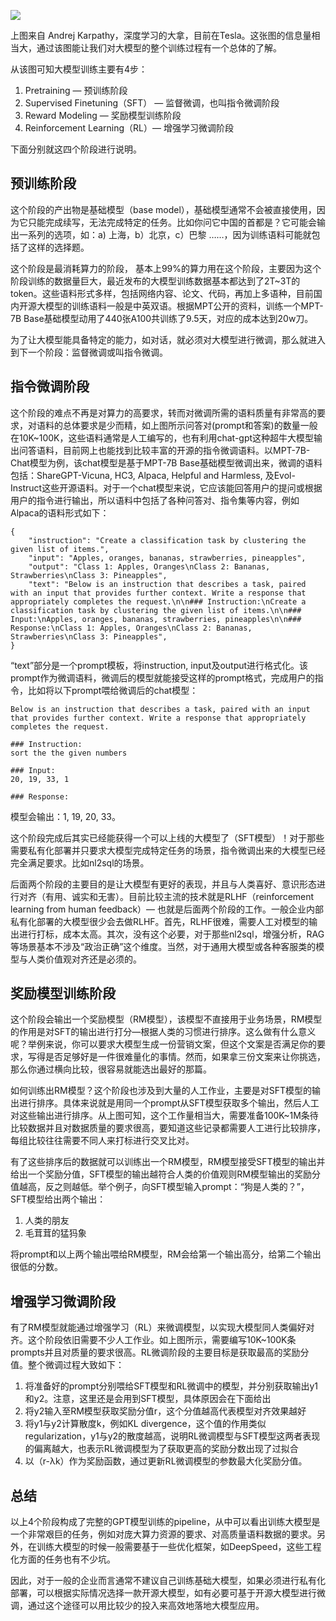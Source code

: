 ![](https://mmbiz.qpic.cn/sz_mmbiz_png/mZhEy8eG16PbDIuAzXicS1xw9UVrpYItaGicQlTCOxibwe4dJh2xFWBVnD48icbbRhW3SCXWc87y4j2F7AvEu9vRrA/640?wx_fmt=png&from=appmsg)

上图来自 Andrej Karpathy，深度学习的大拿，目前在Tesla。这张图的信息量相当大，通过该图能让我们对大模型的整个训练过程有一个总体的了解。

从该图可知大模型训练主要有4步：

1.  Pretraining — 预训练阶段 
2.  Supervised Finetuning（SFT） — 监督微调，也叫指令微调阶段 
3.  Reward Modeling — 奖励模型训练阶段 
4.  Reinforcement Learning（RL）— 增强学习微调阶段 



下面分别就这四个阶段进行说明。

## 预训练阶段
这个阶段的产出物是基础模型（base model），基础模型通常不会被直接使用，因为它只能完成续写，无法完成特定的任务。比如你问它中国的首都是？它可能会输出一系列的选项，如：a) 上海，b）北京，c）巴黎 ……，因为训练语料可能就包括了这样的选择题。



这个阶段是最消耗算力的阶段， 基本上99%的算力用在这个阶段，主要因为这个阶段训练的数据量巨大，最近发布的大模型训练数据基本都达到了2T~3T的token。这些语料形式多样，包括网络内容、论文、代码，再加上多语种，目前国内开源大模型的训练语料一般是中英双语。根据MPT公开的资料，训练一个MPT-7B Base基础模型动用了440张A100共训练了9.5天，对应的成本达到20w刀。



为了让大模型能具备特定的能力，如对话，就必须对大模型进行微调，那么就进入到下一个阶段：监督微调或叫指令微调。

## 指令微调阶段
这个阶段的难点不再是对算力的高要求，转而对微调所需的语料质量有非常高的要求，对语料的总体要求是少而精，如上图所示问答对(prompt和答案)的数量一般在10K~100K，这些语料通常是人工编写的，也有利用chat-gpt这种超牛大模型输出问答语料，目前网上也能找到比较丰富的开源的指令微调语料。以MPT-7B-Chat模型为例，该chat模型是基于MPT-7B Base基础模型微调出来，微调的语料包括：ShareGPT-Vicuna, HC3, Alpaca, Helpful and Harmless, 及Evol-Instruct这些开源语料。对于一个chat模型来说，它应该能回答用户的提问或根据用户的指令进行输出，所以语料中包括了各种问答对、指令集等内容，例如Alpaca的语料形式如下：



```plain
{
    "instruction": "Create a classification task by clustering the given list of items.",
    "input": "Apples, oranges, bananas, strawberries, pineapples",
    "output": "Class 1: Apples, Oranges\nClass 2: Bananas, Strawberries\nClass 3: Pineapples",
    "text": "Below is an instruction that describes a task, paired with an input that provides further context. Write a response that appropriately completes the request.\n\n### Instruction:\nCreate a classification task by clustering the given list of items.\n\n### Input:\nApples, oranges, bananas, strawberries, pineapples\n\n### Response:\nClass 1: Apples, Oranges\nClass 2: Bananas, Strawberries\nClass 3: Pineapples",
}
```



“text”部分是一个prompt模板，将instruction, input及output进行格式化。该prompt作为微调语料，微调后的模型就能接受这样的prompt格式，完成用户的指令，比如将以下prompt喂给微调后的chat模型：



```plain
Below is an instruction that describes a task, paired with an input that provides further context. Write a response that appropriately completes the request.

### Instruction:
sort the the given numbers

### Input:
20, 19, 33, 1

### Response:
```



模型会输出：1, 19, 20, 33。



这个阶段完成后其实已经能获得一个可以上线的大模型了（SFT模型）！对于那些需要私有化部署并只要求大模型完成特定任务的场景，指令微调出来的大模型已经完全满足要求。比如nl2sql的场景。



后面两个阶段的主要目的是让大模型有更好的表现，并且与人类喜好、意识形态进行对齐（有用、诚实和无害）。目前比较主流的技术就是RLHF（reinforcement learning from human feedback）— 也就是后面两个阶段的工作。一般企业内部私有化部署的大模型很少会去做RLHF。首先，RLHF很难，需要人工对模型的输出进行打标，成本太高。其次，没有这个必要，对于那些nl2sql，增强分析，RAG等场景基本不涉及“政治正确”这个维度。当然，对于通用大模型或各种客服类的模型与人类价值观对齐还是必须的。

## 奖励模型训练阶段
这个阶段会输出一个奖励模型（RM模型），该模型不直接用于业务场景，RM模型的作用是对SFT的输出进行打分—根据人类的习惯进行排序。这么做有什么意义呢？举例来说，你可以要求大模型生成一份营销文案，但这个文案是否满足你的要求，写得是否足够好是一件很难量化的事情。然而，如果拿三份文案来让你挑选，那么你通过横向比较，很容易就能选出最好的那篇。



如何训练出RM模型？这个阶段也涉及到大量的人工作业，主要是对SFT模型的输出进行排序。具体来说就是用同一个prompt从SFT模型获取多个输出，然后人工对这些输出进行排序。从上图可知，这个工作量相当大，需要准备100K~1M条待比较数据并且对数据质量的要求很高，要知道这些记录都需要人工进行比较排序，每组比较往往需要不同人来打标进行交叉比对。



有了这些排序后的数据就可以训练出一个RM模型，RM模型接受SFT模型的输出并给出一个奖励分值，SFT模型的输出越符合人类的价值观则RM模型输出的奖励分值越高，反之则越低。举个例子，向SFT模型输入prompt：“狗是人类的？”，SFT模型给出两个输出：



1.  人类的朋友 
2.  毛茸茸的猛犸象 



将prompt和以上两个输出喂给RM模型，RM会给第一个输出高分，给第二个输出很低的分数。

## 增强学习微调阶段
有了RM模型就能通过增强学习（RL）来微调模型，以实现大模型同人类偏好对齐。这个阶段依旧需要不少人工作业。如上图所示，需要编写10K~100K条prompts并且对质量的要求很高。RL微调阶段的主要目标是获取最高的奖励分值。整个微调过程大致如下：



1.  将准备好的prompt分别喂给SFT模型和RL微调中的模型，并分别获取输出y1和y2。注意，这里还是会用到SFT模型，具体原因会在下面给出 
2.  将y2输入至RM模型获取奖励分值r，这个分值越高代表模型对齐效果越好 
3.  将y1与y2计算散度k，例如KL divergence，这个值的作用类似regularization，y1与y2的散度越高，说明RL微调模型与SFT模型这两者表现的偏离越大，也表示RL微调模型为了获取更高的奖励分数出现了过拟合 
4.  以（r-λk）作为奖励函数，通过更新RL微调模型的参数最大化奖励分值。 

## 总结
以上4个阶段构成了完整的GPT模型训练的pipeline，从中可以看出训练大模型是一个非常艰巨的任务，例如对庞大算力资源的要求、对高质量语料数据的要求。另外，在训练大模型的时候一般需要基于一些优化框架，如DeepSpeed，这些工程化方面的任务也有不少坑。

因此，对于一般的企业而言通常不建议自己训练基础大模型，如果必须进行私有化部署，可以根据实际情况选择一款开源大模型，如有必要可基于开源大模型进行微调，通过这个途径可以用比较少的投入来高效地落地大模型应用。

